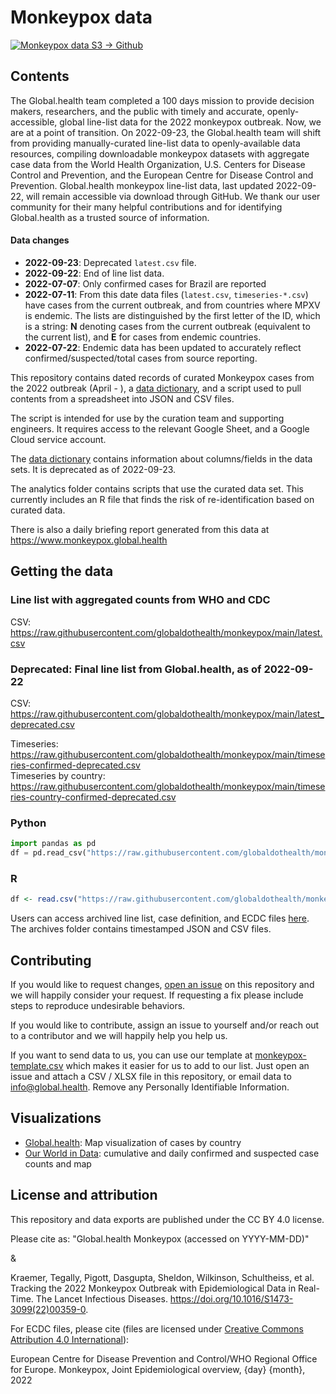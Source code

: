# Monkeypox data
[![Monkeypox data S3 -> Github](https://github.com/globaldothealth/monkeypox/actions/workflows/data-transfer-s3-to-github.yml/badge.svg)](https://github.com/globaldothealth/monkeypox/actions/workflows/data-transfer-s3-to-github.yml)

## Contents

The Global.health team completed a 100 days mission to provide decision makers, researchers, and the public with timely and accurate, openly-accessible, global line-list data for the 2022 monkeypox outbreak. Now, we are at a point of transition. On 2022-09-23, the Global.health team will shift from providing manually-curated line-list data to openly-available data resources, compiling downloadable monkeypox datasets with aggregate case data from the World Health Organization, U.S. Centers for Disease Control and Prevention, and the European Centre for Disease Control and Prevention. Global.health monkeypox line-list data, last updated 2022-09-22, will remain accessible via download through GitHub. We thank our user community for their many helpful contributions and for identifying Global.health as a trusted source of information.​

#### Data changes
* **2022-09-23**: Deprecated `latest.csv` file.
* **2022-09-22**: End of line list data. 
* **2022-07-07**: Only confirmed cases for Brazil are reported
* **2022-07-11**: From this date data files (`latest.csv`, `timeseries-*.csv`) have cases from the current outbreak, and from countries where MPXV is endemic. The lists are distinguished by the first letter of the ID, which is a string: **N** denoting cases from the current outbreak (equivalent to the current list), and **E** for cases from endemic countries.
* **2022-07-22**: Endemic data has been updated to accurately reflect confirmed/suspected/total cases from source reporting.

This repository contains dated records of curated Monkeypox cases from the 2022 outbreak (April - ), a [data dictionary](data_dictionary.yml), and a script used to pull contents from a spreadsheet into JSON and CSV files.

The script is intended for use by the curation team and supporting engineers. It requires access to the relevant Google Sheet, and a Google Cloud service account.

The [data dictionary](data_dictionary.yml) contains information about columns/fields in the data sets. It is deprecated as of 2022-09-23.

The analytics folder contains scripts that use the curated data set. This currently includes an R file that finds the risk of re-identification based on curated data.

There is also a daily briefing report generated from this data at https://www.monkeypox.global.health

## Getting the data

### Line list with aggregated counts from WHO and CDC
CSV: https://raw.githubusercontent.com/globaldothealth/monkeypox/main/latest.csv  

### Deprecated: Final line list from Global.health, as of 2022-09-22
CSV: https://raw.githubusercontent.com/globaldothealth/monkeypox/main/latest_deprecated.csv

Timeseries: https://raw.githubusercontent.com/globaldothealth/monkeypox/main/timeseries-confirmed-deprecated.csv  
Timeseries by country: https://raw.githubusercontent.com/globaldothealth/monkeypox/main/timeseries-country-confirmed-deprecated.csv

### Python
```python
import pandas as pd
df = pd.read_csv("https://raw.githubusercontent.com/globaldothealth/monkeypox/main/latest.csv")
```
### R
```r
df <- read.csv("https://raw.githubusercontent.com/globaldothealth/monkeypox/main/latest.csv")
```

Users can access archived line list, case definition, and ECDC files [here](https://7rydd2v2ra.execute-api.eu-central-1.amazonaws.com/web/). 
The archives folder contains timestamped JSON and CSV files.

## Contributing

If you would like to request changes, [open an issue](https://github.com/globaldothealth/monkeypox/issues/new) on this repository and we will happily consider your request. 
If requesting a fix please include steps to reproduce undesirable behaviors.

If you would like to contribute, assign an issue to yourself and/or reach out to a contributor and we will happily help you help us.

If you want to send data to us, you can use our template at [monkeypox-template.csv](monkeypox-template.csv) which makes
it easier for us to add to our list. Just open an issue and attach a CSV / XLSX file in this repository,
or email data to info@global.health. Remove any Personally Identifiable Information.

## Visualizations

* [Global.health](https://map.monkeypox.global.health/country): Map visualization of cases by country
* [Our World in Data](https://ourworldindata.org/monkeypox): cumulative and daily confirmed and suspected case counts and map

## License and attribution

This repository and data exports are published under the CC BY 4.0 license.

Please cite as: "Global.health Monkeypox (accessed on YYYY-MM-DD)" 

&

Kraemer, Tegally, Pigott, Dasgupta, Sheldon, Wilkinson, Schultheiss, et al. Tracking the 2022 Monkeypox Outbreak with Epidemiological Data in Real-Time. The Lancet Infectious Diseases. https://doi.org/10.1016/S1473-3099(22)00359-0.

For ECDC files, please cite (files are licensed under [Creative Commons Attribution 4.0 International](https://creativecommons.org/licenses/by/4.0/legalcode)):

European Centre for Disease Prevention and Control/WHO Regional Office for Europe. Monkeypox, Joint Epidemiological overview, {day} {month}, 2022
